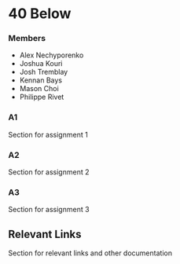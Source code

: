 # 40 Below

### Members
- Alex Nechyporenko
- Joshua Kouri
- Josh Tremblay
- Kennan Bays
- Mason Choi
- Philippe Rivet

### A1
Section for assignment 1

### A2
Section for assignment 2

### A3
Section for assignment 3

## Relevant Links
Section for relevant links and other documentation
